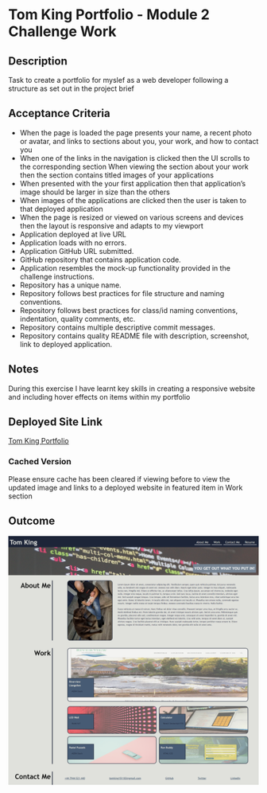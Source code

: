 # Tom King Portfolio - Module 2 Challenge Work

## Description 
Task to create a portfolio for myslef as a web developer following a structure as set out in the project brief


## Acceptance Criteria
* When the page is loaded the page presents your name, a recent photo or avatar, and links to sections about you, your work, and how to contact
you
* When one of the links in the navigation is clicked then the UI scrolls to the corresponding section
When viewing the section about your work then the section contains titled images of your applications
* When presented with the your first application then that application’s image should be larger in size than the others
* When images of the applications are clicked then the user is taken to that deployed application
* When the page is resized or viewed on various screens and devices then the layout is responsive and adapts to my viewport  
* Application deployed at live URL
* Application loads with no errors.
* Application GitHub URL submitted.
* GitHub repository that contains application code. 
* Application resembles the mock-up functionality provided in the challenge instructions. 
* Repository has a unique name.
* Repository follows best practices for file structure and naming conventions.
* Repository follows best practices for class/id naming conventions, indentation, quality comments, etc.
* Repository contains multiple descriptive commit messages.
* Repository contains quality README file with description, screenshot, link to deployed application.


## Notes
During this exercise I have learnt key skills in creating a responsive website and including hover effects on items within my portfolio

## Deployed Site Link
[Tom King Portfolio](https://tomking1983.github.io/tom-king-portfolio/)

### Cached Version
Please ensure cache has been cleared if viewing before to view the updated image and links to a deployed website in featured item in Work section

## Outcome
![screenshot](./images/screenshot.png)
